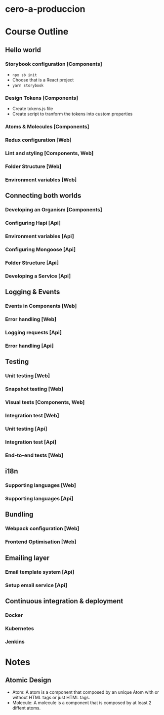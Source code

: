 # cero-a-produccion

# Course Outline
## Hello world
### Storybook configuration [Components]
- `npx sb init`
- Choose that is a React project
- `yarn storybook`
### Design Tokens [Components]
- Create tokens.js file
- Create script to tranform the tokens into custom properties
### Atoms & Molecules [Components]
### Redux configuration [Web]
### Lint and styling [Components, Web]
### Folder Structure [Web]
### Environment variables [Web]

## Connecting both worlds
### Developing an Organism [Components]
### Configuring Hapi [Api]
### Environment variables [Api]
### Configuring Mongoose [Api]
### Folder Structure [Api]
### Developing a Service [Api]

## Logging & Events
### Events in Components [Web]
### Error handling [Web]
### Logging requests [Api]
### Error handling [Api]

## Testing
### Unit testing [Web]
### Snapshot testing [Web]
### Visual tests [Components, Web]
### Integration test [Web]
### Unit testing [Api]
### Integration test [Api]
### End-to-end tests [Web]

## i18n
### Supporting languages [Web]
### Supporting languages [Api]

## Bundling
### Webpack configuration [Web]
### Frontend Optimisation [Web]

## Emailing layer
### Email template system [Api]
### Setup email service [Api]

## Continuous integration & deployment
### Docker
### Kubernetes
### Jenkins


# Notes
## Atomic Design
- Atom: A atom is a component that composed by an unique Atom with or without HTML tags or just HTML tags.
- Molecule: A molecule is a component that is composed by at least 2 diffent atoms.